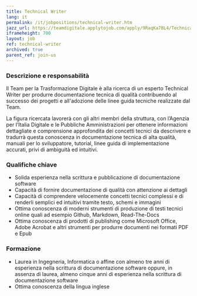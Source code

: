 ```yaml
---
title: Technical Writer
lang: it
permalink: /it/jobpositions/technical-writer.htm
jazz_url: https://teamdigitale.applytojob.com/apply/9RaqKa7BL4/Technical-Writer
iframeheight: 700
layout: job
ref: technical-writer
archived: true
parent_ref: join-us
---
```


### Descrizione e responsabilità
Il Team per la Trasformazione Digitale è alla ricerca di un esperto Technical Writer per produrre documentazione tecnica di qualità contribuendo al successo dei progetti e all'adozione delle linee guida tecniche realizzate dal Team. 

La figura ricercata lavorerà con gli altri membri della struttura, con l’Agenzia per l’Italia Digitale e le Pubbliche Amministrazioni per ottenere informazioni dettagliate e comprensione approfondita dei concetti tecnici da descrivere e tradurrà questa conoscenza in documentazione tecnica di alta qualità, manuali per lo sviluppatore, tutorial, linee guida di implementazione accurati, privi di ambiguità ed intuitivi.

### Qualifiche chiave
- Solida esperienza nella scrittura e pubblicazione di documentazione software
- Capacità di fornire documentazione di qualità con attenzione ai dettagli
- Capacità di comprendere velocemente concetti tecnici complessi e di renderli semplici ed intuitivi tramite testo, schemi e immagini
- Ottima conoscenza di moderni strumenti di produzione di testi tecnici online quali ad esempio Github, Markdown, Read-The-Docs
- Ottima conoscenza di prodotti di publishing come Microsoft Office, Adobe Acrobat e altri strumenti per produrre documenti nei formati PDF e Epub

### Formazione
- Laurea in Ingegneria, Informatica o affine con almeno tre anni di esperienza nella scrittura di documentazione software oppure, in assenza di laurea, almeno cinque anni di esperienza nella scrittura di documentazione software
- Ottima conoscenza della lingua inglese